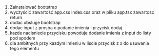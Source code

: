 1. Zainstalować bootstrap
2. wyczyścić zawartość app.css index.css oraz w pliku app.tsx zawartosc return
3. dodac obsluge bootstrap
4. dodac input z prosba o podanie imienia i przycisk dodaj
5. kazde nacisniecie przycisku powoduje dodanie imienia z input do listy pod spodem
6. dla ambitnych przy kazdym imieniu w liscie przycisk z x do usuwania tego elementu